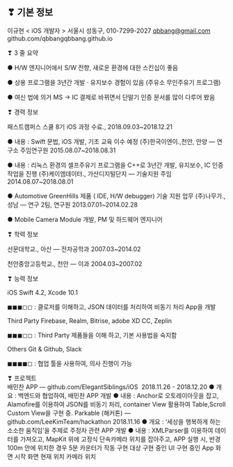 ## ❣ 기본 정보​

이규현 < iOS 개발자 > 서울시 성동구, 010-7299-2027 ​qbbang@gmail.com​       ​github.com/qbbang​   ​qbbang.github.io

❣ 3 줄 요약​    

● H/W 엔지니어에서 S/W 전향, 새로운 환경에 대한 스킨십이 좋음

● 상용 프로그램을 3년간 개발 · 유지보수 경험이 있음 (주유소 무인주유기 프로그램)

● 여신 법에 의거 MS -> IC 결제로 바뀌면서 단말기 인증 문서를 많이 다루어 봤음
 
❣ 경력 정보​    
    
패스트캠퍼스 스쿨 8기 iOS 과정 수료., 2018.09.03~2018.12.21

● 내용 : Swift 문법, iOS 개발, 기초 교육 이수 예정
(주)한국이엔이., ​​천안, 안양 — 연구소 주임연구원 2015.08.07~2018.08.31

● 내용 : 리눅스 환경의 셀프주유기 프로그램을 C++로 3년간 개발, 유지보수, IC 인증 작업을 진행
(주)케이엠데이터., ​​가산디지털단지 — 기술지원 주임 2014.08.07~2018.08.01

● Automotive GreenHills 제품 ( IDE, H/W debugger) 기술 지원 업무
(주)나무가., ​​성남 — 연구 2팀, 연구원 2013.07.01~2014.02.28

● Mobile Camera Module 개발, PM 및 하드웨어 엔지니어
               
❣ 학력 정보​    

선문대학교., ​​아산 — 전자공학과 2007.03~2014.02 

천안중앙고등학교., ​​천안 — 이과 2004.03~2007.02
   
❣ 능력 정보​    
    
iOS ​​Swift 4.2, Xcode 10.1

◼◼◼◻◻ : 클로저를 이해하고, JSON 데이터를 처리하여 비동기 처리 App을 개발

Third Party ​​Firebase, Realm, Bitrise, adobe XD CC, Zeplin

◼◼◼◻◻ : Third Party 제품들을 이해 하고, 기본 사용법을 숙지함

Others ​​Git & Github, Slack

◼◼◼◼◻ : 협업 툴을 사용하여, 의사 진행이 가능
   
 ❣ 프로젝트​    
    배민찬 APP — ​​github.com/ElegantSiblings/iOS​​ ​​ 2018.11.26 - 2018.12.20
● 개요 : 백엔드와 협업하여, 배민찬 APP 개발
● 내용 : Anchor로 오토레이아웃을 잡고, Alamofire를 이용하여 JSON를 비동기 처리,
container View 활용하여 Table,Scroll Custom View을 구현 중.
Parkable (해커톤) — ​​github.com/LeeKimTeam/hackathon 2018.11.16
● 개요 : ‘세상을 행복하게 하는 소소한 움직임’을 주제로 주정차 관련 APP 개발
● 내용 : XMLParser를 이용하여 데이터를 가져오고,
MapKit 위에 고정식 단속카메라 위치를 잡아주고,
APP 실행 시, 반경 100m 안에 위치한 경우 5분 카운터가 작동
   구현 대상
     구현 중인 UI
      구현 중인 App 화면
                     시작 화면
     현재 위치
      카메라 위치
                 
     
